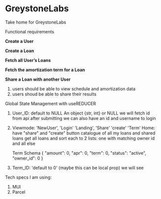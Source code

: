 # GreystoneLabs

Take home for GreystoneLabs

Functional requirements

**Create a User**

**Create a Loan**

**Fetch all User’s Loans**

**Fetch the amortization term for a Loan**

**Share a Loan with another User**

1. users should be able to view schedule and amortization data
2. users shoud be able to share their results

Global State Management with useREDUCER

1. User_ID: default to NULL An object {str, int} or NULL we will fetch id from
   api after submitting we can also have an id and username to login
2. Viewmode: 'NewUser', 'Login' 'Landing', 'Share' 'create' 'Term' Home:  
    have "share" and "create" button catalogue of all my loans and shared loans get
   all loans and sort each to 2 lists: one with matching owner id and all else

   Term Schema { "amount": 0, "apr": 0, "term": 0, "status": "active",
   "owner_id": 0 }

3. Term_ID: 'default to 0' (maybe this can be local prop) we will see

Tech specs I am using:

1. MUI
2. Parcel
